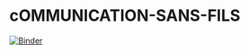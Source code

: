 # cOMMUNICATION-SANS-FILS
[![Binder](https://mybinder.org/badge_logo.svg)](https://mybinder.org/v2/gh/ichrak-gara/cOMMUNICATION-SANS-FILS/MAIN)
